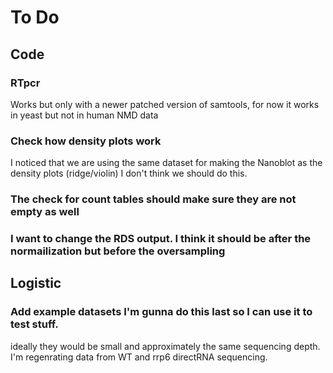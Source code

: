 # To Do

## Code

### RTpcr
Works but only with a newer patched version of samtools, for now it works in yeast but not in human NMD data

### Check how density plots work
I noticed that we are using the same dataset for making the Nanoblot as the density plots (ridge/violin) I don't think we should do this.

### The check for count tables should make sure they are not empty as well

### I want to change the RDS output. I think it should be after the normailization but before the oversampling

## Logistic

### Add example datasets I'm gunna do this last so I can use it to test stuff.
ideally they would be small and approximately the same sequencing depth.
I'm regenrating data from WT and rrp6 directRNA sequencing. 

